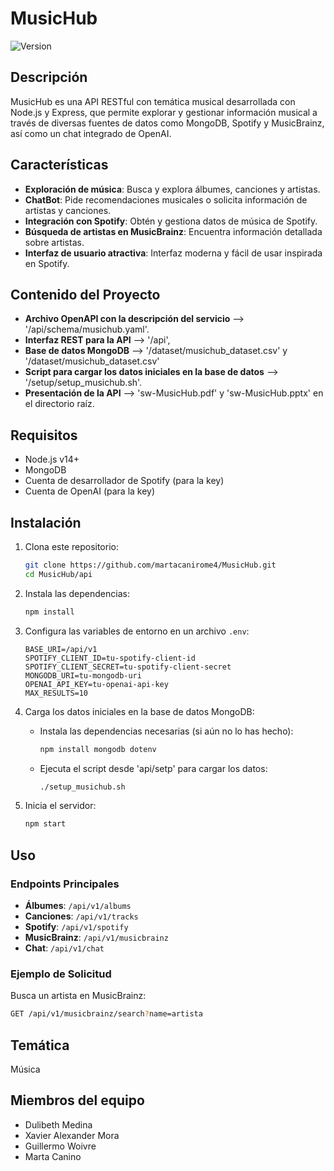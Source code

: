 # MusicHub

![Version](https://img.shields.io/badge/version-1.0.0-brightgreen)

## Descripción

MusicHub es una API RESTful con temática musical desarrollada con Node.js y Express, que permite explorar y gestionar información musical a través de diversas fuentes de datos como MongoDB, Spotify y MusicBrainz, así como un chat integrado de OpenAI.

## Características

- **Exploración de música**: Busca y explora álbumes, canciones y artistas.
- **ChatBot**: Pide recomendaciones musicales o solicita información de artistas y canciones.
- **Integración con Spotify**: Obtén y gestiona datos de música de Spotify.
- **Búsqueda de artistas en MusicBrainz**: Encuentra información detallada sobre artistas.
- **Interfaz de usuario atractiva**: Interfaz moderna y fácil de usar inspirada en Spotify.

## Contenido del Proyecto

- **Archivo OpenAPI con la descripción del servicio** --> '/api/schema/musichub.yaml'.
- **Interfaz REST para la API** --> '/api',
- **Base de datos MongoDB** --> '/dataset/musichub_dataset.csv' y '/dataset/musichub_dataset.csv'
- **Script para cargar los datos iniciales en la base de datos** --> '/setup/setup_musichub.sh'.
- **Presentación de la API** --> 'sw-MusicHub.pdf' y  'sw-MusicHub.pptx' en el directorio raíz.

## Requisitos

- Node.js v14+
- MongoDB
- Cuenta de desarrollador de Spotify (para la key)
- Cuenta de OpenAI (para la key)

## Instalación

1. Clona este repositorio:
    ```bash
    git clone https://github.com/martacanirome4/MusicHub.git
    cd MusicHub/api
    ```

2. Instala las dependencias:
    ```bash
    npm install
    ```

3. Configura las variables de entorno en un archivo `.env`:
    ```env
    BASE_URI=/api/v1
    SPOTIFY_CLIENT_ID=tu-spotify-client-id
    SPOTIFY_CLIENT_SECRET=tu-spotify-client-secret
    MONGODB_URI=tu-mongodb-uri
    OPENAI_API_KEY=tu-openai-api-key
    MAX_RESULTS=10
    ```

4. Carga los datos iniciales en la base de datos MongoDB:

    - Instala las dependencias necesarias (si aún no lo has hecho):

        ```bash
        npm install mongodb dotenv
        ```

    - Ejecuta el script desde 'api/setp' para cargar los datos:

        ```bash
        ./setup_musichub.sh
        ```

5. Inicia el servidor:
    ```bash
    npm start
    ```

## Uso

### Endpoints Principales

- **Álbumes**: `/api/v1/albums`
- **Canciones**: `/api/v1/tracks`
- **Spotify**: `/api/v1/spotify`
- **MusicBrainz**: `/api/v1/musicbrainz`
- **Chat**: `/api/v1/chat`

### Ejemplo de Solicitud

Busca un artista en MusicBrainz:
```bash
GET /api/v1/musicbrainz/search?name=artista

```

## Temática
Música

## Miembros del equipo
- Dulibeth Medina 
- Xavier Alexander Mora
- Guillermo Woivre
- Marta Canino
